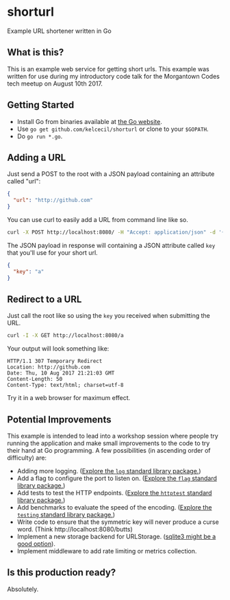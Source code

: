 # shorturl
Example URL shortener written in Go

## What is this?

This is an example web service for getting short urls. This example was written for use during my introductory code talk for the Morgantown Codes 
tech meetup on August 10th 2017. 

## Getting Started

- Install Go from binaries available at [the Go website](https://golang.org/).
- Use `go get github.com/kelcecil/shorturl` or clone to your `$GOPATH`.
- Do `go run *.go`.

## Adding a URL

Just send a POST to the root with a JSON payload containing an attribute called "url":

```json
{
  "url": "http://github.com"
}
```

You can use curl to easily add a URL from command line like so.

```bash
curl -X POST http://localhost:8080/ -H "Accept: application/json" -d '{"url":"http://github.com"}'
```

The JSON payload in response will containing a JSON attribute called `key` that you'll use for your short url.

```json
{
  "key": "a"
}
```

## Redirect to a URL

Just call the root like so using the `key` you received when submitting the URL.

```bash
curl -I -X GET http://localhost:8080/a
```

Your output will look something like:

```
HTTP/1.1 307 Temporary Redirect
Location: http://github.com
Date: Thu, 10 Aug 2017 21:21:03 GMT
Content-Length: 50
Content-Type: text/html; charset=utf-8
```

Try it in a web browser for maximum effect.

## Potential Improvements

This example is intended to lead into a workshop session where people try running the application and make small improvements to the code 
to try their hand at Go programming. A few possibilities (in ascending order of difficulty) are:

- Adding more logging. ([Explore the `log` standard library package.](https://golang.org/pkg/log/))
- Add a flag to configure the port to listen on. ([Explore the `flag` standard library package.](https://golang.org/pkg/flag/))
- Add tests to test the HTTP endpoints. ([Explore the `httptest` standard library package.](https://golang.org/pkg/net/http/httptest/))
- Add benchmarks to evaluate the speed of the encoding. ([Explore the `testing` standard library package.](https://golang.org/pkg/testing/))
- Write code to ensure that the symmetric key will never produce a curse word. (Think http://localhost:8080/butts)
- Implement a new storage backend for URLStorage. ([sqlite3 might be a good option](https://github.com/mattn/go-sqlite3)).
- Implement middleware to add rate limiting or metrics collection. 

## Is this production ready?

Absolutely. 

